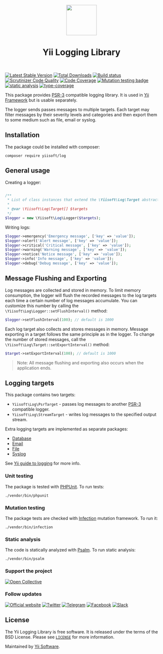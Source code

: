 <p align="center">
    <a href="https://github.com/yiisoft" target="_blank">
        <img src="https://yiisoft.github.io/docs/images/yii_logo.svg" height="100px">
    </a>
    <h1 align="center">Yii Logging Library</h1>
    <br>
</p>

[![Latest Stable Version](https://poser.pugx.org/yiisoft/log/v/stable.png)](https://packagist.org/packages/yiisoft/log)
[![Total Downloads](https://poser.pugx.org/yiisoft/log/downloads.png)](https://github.com/yiisoft/log/actions?query=workflow%3Abuild)
[![Build status](https://github.com/yiisoft/log/workflows/build/badge.svg)](https://github.com/yiisoft/log/actions?query=workflow%3Abuild)
[![Scrutinizer Code Quality](https://scrutinizer-ci.com/g/yiisoft/log/badges/quality-score.png?b=master)](https://scrutinizer-ci.com/g/yiisoft/log/?branch=master)
[![Code Coverage](https://scrutinizer-ci.com/g/yiisoft/log/badges/coverage.png?b=master)](https://scrutinizer-ci.com/g/yiisoft/log/?branch=master)
[![Mutation testing badge](https://img.shields.io/endpoint?style=flat&url=https%3A%2F%2Fbadge-api.stryker-mutator.io%2Fgithub.com%2Fyiisoft%2Flog%2Fmaster)](https://dashboard.stryker-mutator.io/reports/github.com/yiisoft/log/master)
[![static analysis](https://github.com/yiisoft/log/workflows/static%20analysis/badge.svg)](https://github.com/yiisoft/log/actions?query=workflow%3A%22static+analysis%22)
[![type-coverage](https://shepherd.dev/github/yiisoft/log/coverage.svg)](https://shepherd.dev/github/yiisoft/log)

This package provides [PSR-3](https://www.php-fig.org/psr/psr-3/) compatible logging library. It is used in
[Yii Framework](http://www.yiiframework.com/) but is usable separately.

The logger sends passes messages to multiple targets. Each target may filter messages by their severity levels and categories and then export them to some medium such as file, email or syslog.

## Installation

The package could be installed with composer:

```
composer require yiisoft/log
```

## General usage

Creating a logger:

```php

/**
 * List of class instances that extend the \Yiisoft\Log\Target abstract class.
 * 
 * @var \Yiisoft\Log\Target[] $targets
 */
$logger = new \Yiisoft\Log\Logger($targets);
```

Writing logs:

```php
$logger->emergency('Emergency message', ['key' => 'value']);
$logger->alert('Alert message', ['key' => 'value']);
$logger->critical('Critical message', ['key' => 'value']);
$logger->warning('Warning message', ['key' => 'value']);
$logger->notice('Notice message', ['key' => 'value']);
$logger->info('Info message', ['key' => 'value']);
$logger->debug('Debug message', ['key' => 'value']);
```

## Message Flushing and Exporting

Log messages are collected and stored in memory. To limit memory consumption, the logger will flush
the recorded messages to the log targets each time a certain number of log messages accumulate.
You can customize this number by calling the `\Yiisoft\Log\Logger::setFlushInterval()` method:

```php
$logger->setFlushInterval(100); // default is 1000
```

Each log target also collects and stores messages in memory.
Message exporting in a target follows the same principle as in the logger.
To change the number of stored messages, call the `\Yiisoft\Log\Target::setExportInterval()` method:

```php
$target->setExportInterval(100); // default is 1000
```

> Note: All message flushing and exporting also occurs when the application ends.

## Logging targets

This package contains two targets:

- `Yiisoft\Log\PsrTarget` - passes log messages to another [PSR-3](https://www.php-fig.org/psr/psr-3/) compatible logger.
- `Yiisoft\Log\StreamTarget` - writes log messages to the specified output stream.

Extra logging targets are implemented as separate packages:

- [Database](https://github.com/yiisoft/log-target-db)
- [Email](https://github.com/yiisoft/log-target-email)
- [File](https://github.com/yiisoft/log-target-file)
- [Syslog](https://github.com/yiisoft/log-target-syslog)

See [Yii guide to logging](https://github.com/yiisoft/docs/blob/master/guide/en/runtime/logging.md) for more info.

### Unit testing

The package is tested with [PHPUnit](https://phpunit.de/). To run tests:

```shell
./vendor/bin/phpunit
```

### Mutation testing

The package tests are checked with [Infection](https://infection.github.io/) mutation framework. To run it:

```shell
./vendor/bin/infection
```

### Static analysis

The code is statically analyzed with [Psalm](https://psalm.dev/). To run static analysis:

```shell
./vendor/bin/psalm
```

### Support the project

[![Open Collective](https://img.shields.io/badge/Open%20Collective-sponsor-7eadf1?logo=open%20collective&logoColor=7eadf1&labelColor=555555)](https://opencollective.com/yiisoft)

### Follow updates

[![Official website](https://img.shields.io/badge/Powered_by-Yii_Framework-green.svg?style=flat)](https://www.yiiframework.com/)
[![Twitter](https://img.shields.io/badge/twitter-follow-1DA1F2?logo=twitter&logoColor=1DA1F2&labelColor=555555?style=flat)](https://twitter.com/yiiframework)
[![Telegram](https://img.shields.io/badge/telegram-join-1DA1F2?style=flat&logo=telegram)](https://t.me/yii3en)
[![Facebook](https://img.shields.io/badge/facebook-join-1DA1F2?style=flat&logo=facebook&logoColor=ffffff)](https://www.facebook.com/groups/yiitalk)
[![Slack](https://img.shields.io/badge/slack-join-1DA1F2?style=flat&logo=slack)](https://yiiframework.com/go/slack)

## License

The Yii Logging Library is free software. It is released under the terms of the BSD License.
Please see [`LICENSE`](./LICENSE.md) for more information.

Maintained by [Yii Software](https://www.yiiframework.com/).
